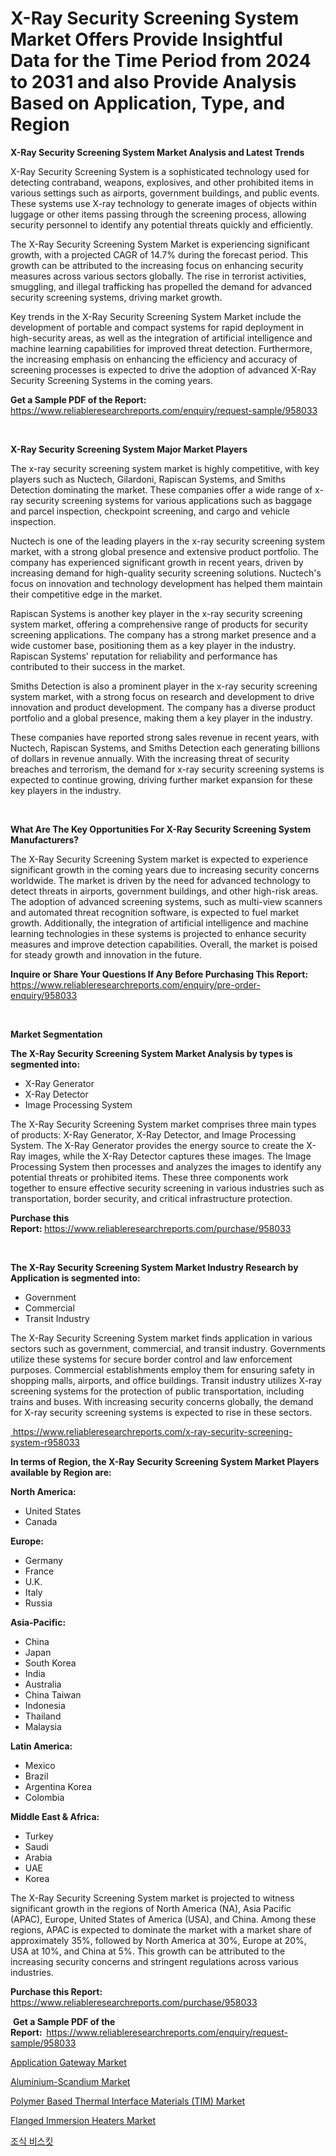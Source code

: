 <p><h1>X-Ray Security Screening System Market Offers Provide Insightful Data for the Time Period from 2024 to 2031 and also Provide Analysis Based on Application, Type, and Region</h1></p><p><strong>X-Ray Security Screening System Market Analysis and Latest Trends</strong></p>
<p><p>X-Ray Security Screening System is a sophisticated technology used for detecting contraband, weapons, explosives, and other prohibited items in various settings such as airports, government buildings, and public events. These systems use X-ray technology to generate images of objects within luggage or other items passing through the screening process, allowing security personnel to identify any potential threats quickly and efficiently.</p><p>The X-Ray Security Screening System Market is experiencing significant growth, with a projected CAGR of 14.7% during the forecast period. This growth can be attributed to the increasing focus on enhancing security measures across various sectors globally. The rise in terrorist activities, smuggling, and illegal trafficking has propelled the demand for advanced security screening systems, driving market growth.</p><p>Key trends in the X-Ray Security Screening System Market include the development of portable and compact systems for rapid deployment in high-security areas, as well as the integration of artificial intelligence and machine learning capabilities for improved threat detection. Furthermore, the increasing emphasis on enhancing the efficiency and accuracy of screening processes is expected to drive the adoption of advanced X-Ray Security Screening Systems in the coming years.</p></p>
<p><strong>Get a Sample PDF of the Report:&nbsp;</strong> <a href="https://www.reliableresearchreports.com/enquiry/request-sample/958033">https://www.reliableresearchreports.com/enquiry/request-sample/958033</a></p>
<p>&nbsp;</p>
<p><strong>X-Ray Security Screening System Major Market Players</strong></p>
<p><p>The x-ray security screening system market is highly competitive, with key players such as Nuctech, Gilardoni, Rapiscan Systems, and Smiths Detection dominating the market. These companies offer a wide range of x-ray security screening systems for various applications such as baggage and parcel inspection, checkpoint screening, and cargo and vehicle inspection.</p><p>Nuctech is one of the leading players in the x-ray security screening system market, with a strong global presence and extensive product portfolio. The company has experienced significant growth in recent years, driven by increasing demand for high-quality security screening solutions. Nuctech's focus on innovation and technology development has helped them maintain their competitive edge in the market.</p><p>Rapiscan Systems is another key player in the x-ray security screening system market, offering a comprehensive range of products for security screening applications. The company has a strong market presence and a wide customer base, positioning them as a key player in the industry. Rapiscan Systems' reputation for reliability and performance has contributed to their success in the market.</p><p>Smiths Detection is also a prominent player in the x-ray security screening system market, with a strong focus on research and development to drive innovation and product development. The company has a diverse product portfolio and a global presence, making them a key player in the industry.</p><p>These companies have reported strong sales revenue in recent years, with Nuctech, Rapiscan Systems, and Smiths Detection each generating billions of dollars in revenue annually. With the increasing threat of security breaches and terrorism, the demand for x-ray security screening systems is expected to continue growing, driving further market expansion for these key players in the industry.</p></p>
<p>&nbsp;</p>
<p><strong>What Are The Key Opportunities For X-Ray Security Screening System Manufacturers?</strong></p>
<p><p>The X-Ray Security Screening System market is expected to experience significant growth in the coming years due to increasing security concerns worldwide. The market is driven by the need for advanced technology to detect threats in airports, government buildings, and other high-risk areas. The adoption of advanced screening systems, such as multi-view scanners and automated threat recognition software, is expected to fuel market growth. Additionally, the integration of artificial intelligence and machine learning technologies in these systems is projected to enhance security measures and improve detection capabilities. Overall, the market is poised for steady growth and innovation in the future.</p></p>
<p><strong>Inquire or Share Your Questions If Any Before Purchasing This Report:</strong> <a href="https://www.reliableresearchreports.com/enquiry/pre-order-enquiry/958033">https://www.reliableresearchreports.com/enquiry/pre-order-enquiry/958033</a></p>
<p>&nbsp;</p>
<p><strong>Market Segmentation</strong></p>
<p><strong>The X-Ray Security Screening System Market Analysis by types is segmented into:</strong></p>
<p><ul><li>X-Ray Generator</li><li>X-Ray Detector</li><li>Image Processing System</li></ul></p>
<p><p>The X-Ray Security Screening System market comprises three main types of products: X-Ray Generator, X-Ray Detector, and Image Processing System. The X-Ray Generator provides the energy source to create the X-Ray images, while the X-Ray Detector captures these images. The Image Processing System then processes and analyzes the images to identify any potential threats or prohibited items. These three components work together to ensure effective security screening in various industries such as transportation, border security, and critical infrastructure protection.</p></p>
<p><strong>Purchase this Report:&nbsp;</strong><a href="https://www.reliableresearchreports.com/purchase/958033">https://www.reliableresearchreports.com/purchase/958033</a></p>
<p>&nbsp;</p>
<p><strong>The X-Ray Security Screening System Market Industry Research by Application is segmented into:</strong></p>
<p><ul><li>Government</li><li>Commercial</li><li>Transit Industry</li></ul></p>
<p><p>The X-Ray Security Screening System market finds application in various sectors such as government, commercial, and transit industry. Governments utilize these systems for secure border control and law enforcement purposes. Commercial establishments employ them for ensuring safety in shopping malls, airports, and office buildings. Transit industry utilizes X-ray screening systems for the protection of public transportation, including trains and buses. With increasing security concerns globally, the demand for X-ray security screening systems is expected to rise in these sectors.</p></p>
<p><a href="https://www.reliableresearchreports.com/x-ray-security-screening-system-r958033">&nbsp;https://www.reliableresearchreports.com/x-ray-security-screening-system-r958033</a></p>
<p><strong>In terms of Region, the X-Ray Security Screening System Market Players available by Region are:</strong></p>
<p>
    <p> <strong> North America: </strong>
        <ul>
            <li>United States</li>
            <li>Canada</li>
        </ul>
        </p> 
    <p> <strong> Europe: </strong>
        <ul>
            <li>Germany</li>
            <li>France</li>
            <li>U.K.</li>
            <li>Italy</li>
            <li>Russia</li>
        </ul>
        </p> 
    <p> <strong> Asia-Pacific: </strong>
        <ul>
            <li>China</li>
            <li>Japan</li>
            <li>South Korea</li>
            <li>India</li>
            <li>Australia</li>
            <li>China Taiwan</li>
            <li>Indonesia</li>
            <li>Thailand</li>
            <li>Malaysia</li>
        </ul>
        </p> 
    <p> <strong> Latin America: </strong>
        <ul>
            <li>Mexico</li>
            <li>Brazil</li>
            <li>Argentina Korea</li>
            <li>Colombia</li>
        </ul>
        </p> 
    <p> <strong> Middle East & Africa: </strong>
        <ul>
            <li>Turkey</li>
            <li>Saudi</li>
            <li>Arabia</li>
            <li>UAE</li>
            <li>Korea</li>
        </ul>
    </p>
    </p>
<p><p>The X-Ray Security Screening System market is projected to witness significant growth in the regions of North America (NA), Asia Pacific (APAC), Europe, United States of America (USA), and China. Among these regions, APAC is expected to dominate the market with a market share of approximately 35%, followed by North America at 30%, Europe at 20%, USA at 10%, and China at 5%. This growth can be attributed to the increasing security concerns and stringent regulations across various industries.</p></p>
<p><strong>Purchase this Report: </strong><a href="https://www.reliableresearchreports.com/purchase/958033">https://www.reliableresearchreports.com/purchase/958033</a></p>
<p>&nbsp;<strong>Get a Sample PDF of the Report:&nbsp;&nbsp;</strong><a href="https://www.reliableresearchreports.com/enquiry/request-sample/958033">https://www.reliableresearchreports.com/enquiry/request-sample/958033</a></p>
<p><strong></strong></p>
<p><p><a href="https://medium.com/@andrew.gibson967/application-gateway-market-forecast-global-market-trends-and-analysis-from-2024-to-2031-covered-in-393c9baaa217">Application Gateway Market</a></p><p><a href="https://github.com/angelajermaine/Market-Research-Report-List-5/blob/main/aluminium-scandium-market.md">Aluminium-Scandium Market</a></p><p><a href="https://github.com/provorikovar/Market-Research-Report-List-6/blob/main/polymer-based-thermal-interface-materials-tim-market.md">Polymer Based Thermal Interface Materials (TIM) Market</a></p><p><a href="https://medium.com/@boboko938_76821/insights-into-flanged-immersion-heaters-market-share-and-competitive-landscape-for-period-from-2024-46737dbfa9a1">Flanged Immersion Heaters Market</a></p><p><a href="https://medium.com/@gabrielblanda5656/%EC%95%84%EC%B9%A8-%EB%B9%84%EC%8A%A4%ED%82%B7-%EC%8B%9C%EC%9E%A5%EC%9D%98-%EC%8B%AC%EC%B8%B5-%EC%A1%B0%EC%82%AC-%ED%8A%B8%EB%A0%8C%EB%93%9C-%EC%8B%9C%EC%9E%A5-%EC%84%B8%EB%B6%84%ED%99%94-%EB%B0%8F-%EA%B2%BD%EC%9F%81-%EB%B6%84%EC%84%9D-39ff4fd6d743">조식 비스킷</a></p></p>